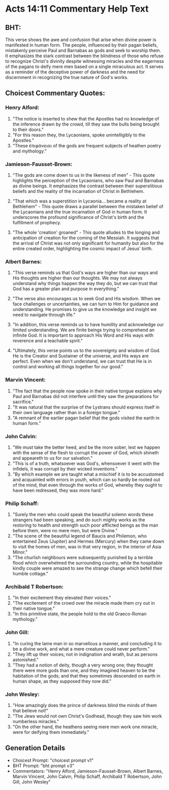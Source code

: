 # Acts 14:11 Commentary Help Text

## BHT:
This verse shows the awe and confusion that arise when divine power is manifested in human form. The people, influenced by their pagan beliefs, mistakenly perceive Paul and Barnabas as gods and seek to worship them. It emphasizes the stark contrast between the blindness of those who refuse to recognize Christ's divinity despite witnessing miracles and the eagerness of the pagans to deify mere men based on a single miraculous act. It serves as a reminder of the deceptive power of darkness and the need for discernment in recognizing the true nature of God's works.

## Choicest Commentary Quotes:
### Henry Alford:
1. "The notice is inserted to shew that the Apostles had no knowledge of the inference drawn by the crowd, till they saw the bulls being brought to their doors." 
2. "For this reason they, the Lycaonians, spoke unintelligibly to the Apostles." 
3. "These ἐπιφάνειαι of the gods are frequent subjects of heathen poetry and mythology."

### Jamieson-Fausset-Brown:
1. "The gods are come down to us in the likeness of men" - This quote highlights the perception of the Lycaonians, who saw Paul and Barnabas as divine beings. It emphasizes the contrast between their superstitious beliefs and the reality of the incarnation of Christ in Bethlehem.

2. "That which was a superstition in Lycaonia... became a reality at Bethlehem" - This quote draws a parallel between the mistaken belief of the Lycaonians and the true incarnation of God in human form. It underscores the profound significance of Christ's birth and the fulfillment of prophecy.

3. "The whole 'creation' groaned" - This quote alludes to the longing and anticipation of creation for the coming of the Messiah. It suggests that the arrival of Christ was not only significant for humanity but also for the entire created order, highlighting the cosmic impact of Jesus' birth.

### Albert Barnes:
1. "This verse reminds us that God's ways are higher than our ways and His thoughts are higher than our thoughts. We may not always understand why things happen the way they do, but we can trust that God has a greater plan and purpose in everything."

2. "The verse also encourages us to seek God and His wisdom. When we face challenges or uncertainties, we can turn to Him for guidance and understanding. He promises to give us the knowledge and insight we need to navigate through life."

3. "In addition, this verse reminds us to have humility and acknowledge our limited understanding. We are finite beings trying to comprehend an infinite God. It is important to approach His Word and His ways with reverence and a teachable spirit."

4. "Ultimately, this verse points us to the sovereignty and wisdom of God. He is the Creator and Sustainer of the universe, and His ways are perfect. Even when we don't understand, we can trust that He is in control and working all things together for our good."

### Marvin Vincent:
1. "The fact that the people now spoke in their native tongue explains why Paul and Barnabas did not interfere until they saw the preparations for sacrifice."
2. "It was natural that the surprise of the Lystrans should express itself in their own language rather than in a foreign tongue."
3. "A remnant of the earlier pagan belief that the gods visited the earth in human form."

### John Calvin:
1. "We must take the better heed, and be the more sober, lest we happen with the sense of the flesh to corrupt the power of God, which shineth and appeareth to us for our salvation."
2. "This is of a truth, whatsoever was God's, whensoever it went with the infidels, it was corrupt by their wicked inventions."
3. "By which example we are taught what a mischief it is to be accustomed and acquainted with errors in youth, which can so hardly be rooted out of the mind, that even through the works of God, whereby they ought to have been redressed, they wax more hard."

### Philip Schaff:
1. "Surely the men who could speak the beautiful solemn words these strangers had been speaking, and do such mighty works as the restoring to health and strength such poor afflicted beings as the man before them, were no mere men, but were Divine."
2. "The scene of the beautiful legend of Baucis and Philemon, who entertained Zeus (Jupiter) and Hermes (Mercury) when they came down to visit the homes of men, was in that very region, in the interior of Asia Minor."
3. "The churlish neighbours were subsequently punished by a terrible flood which overwhelmed the surrounding country, while the hospitable kindly couple were amazed to see the strange change which befell their humble cottage."

### Archibald T Robertson:
1. "In their excitement they elevated their voices."
2. "The excitement of the crowd over the miracle made them cry out in their native tongue."
3. "In this primitive state, the people hold to the old Graeco-Roman mythology."

### John Gill:
1. "In curing the lame man in so marvellous a manner, and concluding it to be a divine work, and what a mere creature could never perform."
2. "They lift up their voices; not in indignation and wrath, but as persons astonished."
3. "They had a notion of deity, though a very wrong one; they thought there were more gods than one, and they imagined heaven to be the habitation of the gods; and that they sometimes descended on earth in human shape, as they supposed they now did."

### John Wesley:
1. "How amazingly does the prince of darkness blind the minds of them that believe not!"
2. "The Jews would not own Christ's Godhead, though they saw him work numberless miracles."
3. "On the other hand, the heathens seeing mere men work one miracle, were for deifying them immediately."


## Generation Details
- Choicest Prompt: "choicest prompt v1"
- BHT Prompt: "bht prompt v3"
- Commentators: "Henry Alford, Jamieson-Fausset-Brown, Albert Barnes, Marvin Vincent, John Calvin, Philip Schaff, Archibald T Robertson, John Gill, John Wesley"
